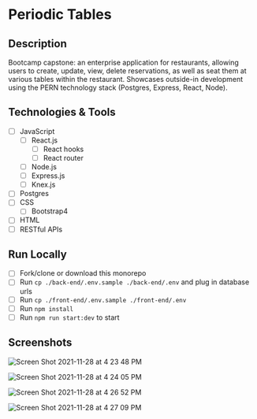# Periodic Tables

## Description
Bootcamp capstone: an enterprise application for restaurants, allowing users to create, update, view, delete reservations, as well as seat them at various tables within the restaurant. Showcases outside-in development using the PERN technology stack (Postgres, Express, React, Node).

## Technologies & Tools
- [ ] JavaScript
  - [ ] React.js
    - [ ] React hooks
    - [ ] React router
  - [ ] Node.js
  - [ ] Express.js
  - [ ] Knex.js
- [ ] Postgres
- [ ] CSS
  - [ ] Bootstrap4
- [ ] HTML
- [ ] RESTful APIs

## Run Locally
- [ ] Fork/clone or download this monorepo
- [ ] Run `cp ./back-end/.env.sample ./back-end/.env` and plug in database urls
- [ ] Run `cp ./front-end/.env.sample ./front-end/.env`
- [ ] Run `npm install`
- [ ] Run `npm run start:dev` to start

## Screenshots
![Screen Shot 2021-11-28 at 4 23 48 PM](https://user-images.githubusercontent.com/86169488/143789072-30d177ff-9249-44c4-8001-9ba84ac61a11.png)

![Screen Shot 2021-11-28 at 4 24 05 PM](https://user-images.githubusercontent.com/86169488/143789074-af779f47-1f0a-4534-8b3c-1a4a90f18f1d.png)

![Screen Shot 2021-11-28 at 4 26 52 PM](https://user-images.githubusercontent.com/86169488/143789076-d9f6f6eb-cd04-44cb-819c-27cd44fab135.png)

![Screen Shot 2021-11-28 at 4 27 09 PM](https://user-images.githubusercontent.com/86169488/143789081-6a351e55-a6d1-4135-96a3-e7a0b596f55c.png)

